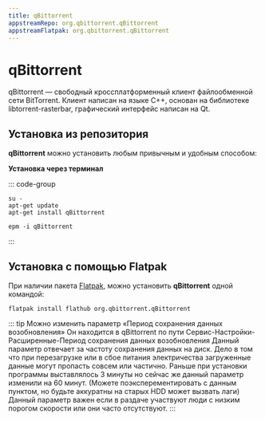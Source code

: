 ```yaml
---
title: qBittorrent
appstreamRepo: org.qbittorrent.qBittorrent
appstreamFlatpak: org.qbittorrent.qBittorrent
---
```


# qBittorrent

qBittorrent — свободный кроссплатформенный клиент файлообменной сети BitTorrent. Клиент написан на языке C++, основан на библиотеке libtorrent-rasterbar, графический интерфейс написан на Qt.

## Установка из репозитория

**qBittorrent** можно установить любым привычным и удобным способом:

<!--@include: ./parts/install/software-repo.md-->

**Установка через терминал**

::: code-group

```shell[apt-get]
su -
apt-get update
apt-get install qBittorrent
```
```shell[epm]
epm -i qBittorrent
```
:::

## Установка c помощью Flatpak

При наличии пакета [Flatpak](/flatpak), можно установить **qBittorrent** одной командой:

```shell
flatpak install flathub org.qbittorrent.qBittorrent
```

<!--@include: ./parts/install/software-flatpak.md-->

::: tip
Можно изменить параметр «Период сохранения данных возобновления» Он находится в qBittorrent по пути Сервис-Настройки-Расширенные-Период сохранения данных возобновления
Данный параметр отвечает за частоту сохранения данных на диск.
Дело в том что при перезагрузке или в сбое питания электричества загруженные данные могут пропасть совсем или частично.
Раньше при установки программы выставлялось 3 минуты но сейчас же данный параметр изменили на 60 минут. (Можете поэксперементировать с данным пунктом, но будьте аккуратны на старых HDD может вызвать лаги)
Данный параметр важен если в раздаче участвуют люди с низким порогом скорости или они часто отсутствуют.
:::
